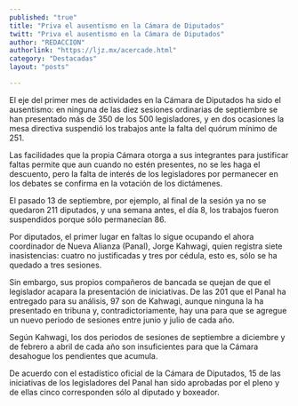 ```yaml
---
published: "true"
title: "Priva el ausentismo en la Cámara de Diputados"
twitt: "Priva el ausentismo en la Cámara de Diputados"
author: "REDACCION"
authorlink: "https://ljz.mx/acercade.html"
category: "Destacadas"
layout: "posts"

---
```



  El eje del primer mes de actividades en la Cámara de Diputados ha sido el ausentismo: en ninguna de las diez sesiones ordinarias de septiembre se han presentado más de 350 de los 500 legisladores, y en dos ocasiones la mesa directiva suspendió los trabajos ante la falta del quórum mínimo de 251.



  Las facilidades que la propia Cámara otorga a sus integrantes para justificar faltas permite que aun cuando no estén presentes, no se les haga el descuento, pero la falta de interés de los legisladores por permanecer en los debates se confirma en la votación de los dictámenes.



  El pasado 13 de septiembre, por ejemplo, al final de la sesión ya no se quedaron 211 diputados, y una semana antes, el día 8, los trabajos fueron suspendidos porque sólo permanecían 86.



  Por diputados, el primer lugar en faltas lo sigue ocupando el ahora coordinador de Nueva Alianza (Panal), Jorge Kahwagi, quien registra siete inasistencias: cuatro no justificadas y tres por cédula, esto es, sólo se ha quedado a tres sesiones.



  Sin embargo, sus propios compañeros de bancada se quejan de que el legislador acapara la presentación de iniciativas. De las 201 que el Panal ha entregado para su análisis, 97 son de Kahwagi, aunque ninguna la ha presentado en tribuna y, contradictoriamente, hay una para que se agregue un nuevo periodo de sesiones entre junio y julio de cada año.



  Según Kahwagi, los dos periodos de sesiones de septiembre a diciembre y de febrero a abril de cada año son insuficientes para que la Cámara desahogue los pendientes que acumula.



  De acuerdo con el estadístico oficial de la Cámara de Diputados, 15 de las iniciativas de los legisladores del Panal han sido aprobadas por el pleno y de ellas cinco corresponden sólo al diputado y boxeador.


